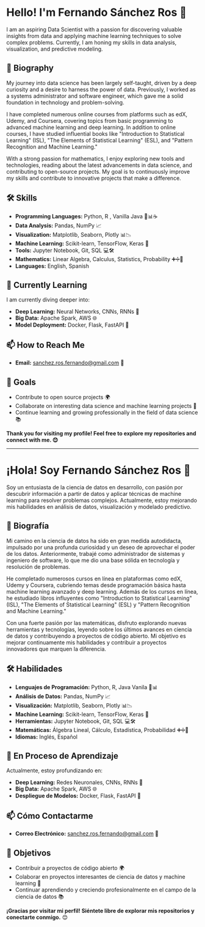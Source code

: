 # Hello! I'm Fernando Sánchez Ros 👋

I am an aspiring Data Scientist with a passion for discovering valuable insights from data and applying machine learning techniques to solve complex problems. Currently, I am honing my skills in data analysis, visualization, and predictive modeling.

## 📜 Biography

My journey into data science has been largely self-taught, driven by a deep curiosity and a desire to harness the power of data. Previously, I worked as a systems administrator and software engineer, which gave me a solid foundation in technology and problem-solving.

I have completed numerous online courses from platforms such as edX, Udemy, and Coursera, covering topics from basic programming to advanced machine learning and deep learning. In addition to online courses, I have studied influential books like "Introduction to Statistical Learning" (ISL), "The Elements of Statistical Learning" (ESL), and "Pattern Recognition and Machine Learning."

With a strong passion for mathematics, I enjoy exploring new tools and technologies, reading about the latest advancements in data science, and contributing to open-source projects. My goal is to continuously improve my skills and contribute to innovative projects that make a difference.

## 🛠️ Skills

- **Programming Languages:** Python, R , Vanilla Java 🐍📊☕
- **Data Analysis:** Pandas, NumPy 📈
- **Visualization:** Matplotlib, Seaborn, Plotly 📊📉
- **Machine Learning:** Scikit-learn, TensorFlow, Keras 🤖
- **Tools:** Jupyter Notebook, Git, SQL 💻🛠️
- **Mathematics:** Linear Algebra, Calculus, Statistics, Probability ➕➗📐
- **Languages:** English, Spanish

## 🌱 Currently Learning

I am currently diving deeper into:

- **Deep Learning:** Neural Networks, CNNs, RNNs 🧠
- **Big Data:** Apache Spark, AWS 🌐
- **Model Deployment:** Docker, Flask, FastAPI 🚀

## 📫 How to Reach Me

- **Email:** sanchez.ros.fernando@gmail.com 📧

## 🎯 Goals

- Contribute to open source projects 🌍
- Collaborate on interesting data science and machine learning projects 🤝
- Continue learning and growing professionally in the field of data science 📚

**Thank you for visiting my profile! Feel free to explore my repositories and connect with me. 😊**

---

# ¡Hola! Soy Fernando Sánchez Ros 👋

Soy un entusiasta de la ciencia de datos en desarrollo, con pasión por descubrir información a partir de datos y aplicar técnicas de machine learning para resolver problemas complejos. Actualmente, estoy mejorando mis habilidades en análisis de datos, visualización y modelado predictivo.

## 📜 Biografía

Mi camino en la ciencia de datos ha sido en gran medida autodidacta, impulsado por una profunda curiosidad y un deseo de aprovechar el poder de los datos. Anteriormente, trabajé como administrador de sistemas y ingeniero de software, lo que me dio una base sólida en tecnología y resolución de problemas.

He completado numerosos cursos en línea en plataformas como edX, Udemy y Coursera, cubriendo temas desde programación básica hasta machine learning avanzado y deep learning. Además de los cursos en línea, he estudiado libros influyentes como "Introduction to Statistical Learning" (ISL), "The Elements of Statistical Learning" (ESL) y "Pattern Recognition and Machine Learning."

Con una fuerte pasión por las matemáticas, disfruto explorando nuevas herramientas y tecnologías, leyendo sobre los últimos avances en ciencia de datos y contribuyendo a proyectos de código abierto. Mi objetivo es mejorar continuamente mis habilidades y contribuir a proyectos innovadores que marquen la diferencia.

## 🛠️ Habilidades

- **Lenguajes de Programación:** Python, R, Java Vanila 🐍📊
- **Análisis de Datos:** Pandas, NumPy 📈
- **Visualización:** Matplotlib, Seaborn, Plotly 📊📉
- **Machine Learning:** Scikit-learn, TensorFlow, Keras 🤖
- **Herramientas:** Jupyter Notebook, Git, SQL 💻🛠️
- **Matemáticas:** Álgebra Lineal, Cálculo, Estadística, Probabilidad ➕➗📐
- **Idiomas:** Inglés, Español

## 🌱 En Proceso de Aprendizaje

Actualmente, estoy profundizando en:

- **Deep Learning:** Redes Neuronales, CNNs, RNNs 🧠
- **Big Data:** Apache Spark, AWS 🌐
- **Despliegue de Modelos:** Docker, Flask, FastAPI 🚀

## 📫 Cómo Contactarme

- **Correo Electrónico:** sanchez.ros.fernando@gmail.com 📧

## 🎯 Objetivos

- Contribuir a proyectos de código abierto 🌍
- Colaborar en proyectos interesantes de ciencia de datos y machine learning 🤝
- Continuar aprendiendo y creciendo profesionalmente en el campo de la ciencia de datos 📚

**¡Gracias por visitar mi perfil! Siéntete libre de explorar mis repositorios y conectarte conmigo.** 😊
